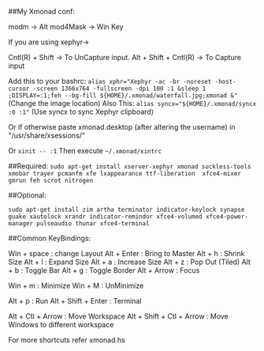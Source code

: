 ##My Xmonad conf:

modm -> Alt
mod4Mask -> Win Key

If you are using xephyr->

Cntl(R) + Shift -> To UnCapture input.
Alt + Shift + Cntl(R) -> To Capture input 

Add this to your bashrc:
`
alias xphr="Xephyr -ac -br -noreset -host-cursor -screen 1366x764 -fullscreen -dpi 100 :1 &sleep 1 ;DISPLAY=:1;feh --bg-fill ${HOME}/.xmonad/waterfall.jpg;xmonad &" 
`
(Change the image location)
Also This:
`
alias syncx="${HOME}/.xmonad/syncx :0 :1"
`
(Use syncx to sync Xephyr clipboard)

Or if otherwise paste xmonad.desktop (after altering the username) in
"/usr/share/xsessions/"

Or 
`
xinit -- :1
`
Then execute
`
~/.xmonad/xintrc
`

##Required:
`
sudo apt-get install xserver-xephyr xmonad suckless-tools xmobar trayer pcmanfm xfe lxappearance ttf-liberation  xfce4-mixer gmrun feh scrot nitrogen 
`

##Optional:

`
sudo apt-get install zim artha terminator indicator-keylock synapse guake xautolock xrandr indicator-remindor xfce4-volumed xfce4-power-manager pulseaudio thunar xfce4-terminal
`

##Common KeyBindings:

Win + space : change Layout
Alt + Enter : Bring to Master
Alt + h : Shrink Size
Alt + l : Expand Size
Alt + a : Increase Size
Alt + z : Pop Out (Tiled)
Alt + b : Toggle Bar
Alt + g : Toggle Border
Alt + Arrow : Focus

Win + m : Minimize
Win + M : UnMinimize

Alt + p : Run
Alt + Shift + Enter : Terminal

Alt + Ctl + Arrow : Move Workspace
Alt + Shift + Ctl + Arrow : Move Windows to different workspace

For more shortcuts refer xmonad.hs

